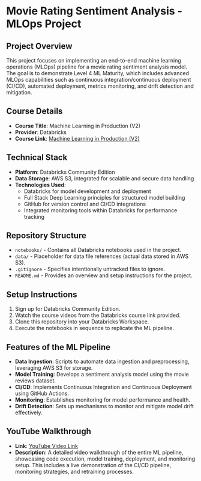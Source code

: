 # Movie Rating Sentiment Analysis - MLOps Project

## Project Overview
This project focuses on implementing an end-to-end machine learning operations (MLOps) pipeline for a movie rating sentiment analysis model. The goal is to demonstrate Level 4 ML Maturity, which includes advanced MLOps capabilities such as continuous integration/continuous deployment (CI/CD), automated deployment, metrics monitoring, and drift detection and mitigation.

## Course Details
- **Course Title**: Machine Learning in Production (V2)
- **Provider**: Databricks
- **Course Link**: [Machine Learning in Production (V2)](https://customer-academy.databricks.com/learn/course/1522/machine-learning-in-production-v2)

## Technical Stack
- **Platform**: Databricks Community Edition
- **Data Storage**: AWS S3, integrated for scalable and secure data handling
- **Technologies Used**:
  - Databricks for model development and deployment
  - Full Stack Deep Learning principles for structured model building
  - GitHub for version control and CI/CD integrations
  - Integrated monitoring tools within Databricks for performance tracking

## Repository Structure
- `notebooks/` - Contains all Databricks notebooks used in the project.
- `data/` - Placeholder for data file references (actual data stored in AWS S3).
- `.gitignore` - Specifies intentionally untracked files to ignore.
- `README.md` - Provides an overview and setup instructions for the project.

## Setup Instructions
1. Sign up for Databricks Community Edition.
2. Watch the course videos from the Databricks course link provided.
3. Clone this repository into your Databricks Workspace.
4. Execute the notebooks in sequence to replicate the ML pipeline.

## Features of the ML Pipeline
- **Data Ingestion**: Scripts to automate data ingestion and preprocessing, leveraging AWS S3 for storage.
- **Model Training**: Develops a sentiment analysis model using the movie reviews dataset.
- **CI/CD**: Implements Continuous Integration and Continuous Deployment using GitHub Actions.
- **Monitoring**: Establishes monitoring for model performance and health.
- **Drift Detection**: Sets up mechanisms to monitor and mitigate model drift effectively.

## YouTube Walkthrough
- **Link**: [YouTube Video Link](#)
- **Description**: A detailed video walkthrough of the entire ML pipeline, showcasing code execution, model training, deployment, and monitoring setup. This includes a live demonstration of the CI/CD pipeline, monitoring strategies, and retraining processes.




